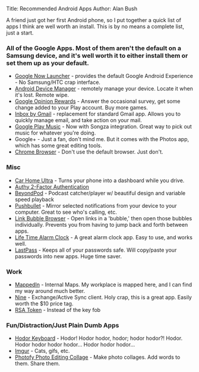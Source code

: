 Title: Recommended Android Apps
Author: Alan Bush

A friend just got her first Android phone, so I put together a quick list of apps I think are well worth an install. This is by no means a complete list, just a start. 

### All of the Google Apps. Most of them aren't the default on a Samsung device, and it's well worth it to either install them or set them up as your default. 

* [Google Now Launcher][1] - provides the default Google Android Experience - No Samsung/HTC crap interface.
* [Android Device Manager][2] - remotely manage your device. Locate it when it's lost. Remote wipe.
* [Google Opinion Rewards][3] - Answer the occasional survey, get some change added to your Play account. Buy more games.
* [Inbox by Gmail][4] - replacement for standard Gmail app. Allows you to quickly manage email, and take action on your mail.
* [Google Play Music][5] - Now with Songza integration. Great way to pick out music for whatever you're doing. 
* Google+ - Just a fan, don't mind me. But it comes with the Photos app, which has some great editing tools.
* [Chrome Browser][6] - Don't use the default browser. Just don't.

### Misc

* [Car Home Ultra][7] - Turns your phone into a dashboard while you drive.
* [Authy 2-Factor Authentication][8]
* [BeyondPod][9] - Podcast catcher/player w/ beautiful design and variable speed playback
* [Pushbullet][10] - Mirror selected notifications from your device to your computer. Great to see who's calling, etc.
* [Link Bubble Browser][11] - Open links in a 'bubble,' then open those bubbles individually. Prevents you from having to jump back and forth between apps.
* [Life Time Alarm Clock][12] - A great alarm clock app. Easy to use, and works well.
* [LastPass][13] - Keeps all of your passwords safe. Will copy/paste your passwords into new apps. Huge time saver.

### Work

* [MappedIn][14] - Internal Maps. My workplace is mapped here, and I can find my way around much better.
* [Nine][15] - Exchange/Active Sync client. Holy crap, this is a great app. Easily worth the $10 price tag. 
* [RSA Token][16] - Instead of the key fob

### Fun/Distraction/Just Plain Dumb Apps

* [Hodor Keyboard][17] - Hodor! Hodor hodor, hodor; hodor hodor?! Hodor. Hodor hodor hodor hodor... Hodor hodor hodor...
* [Imgur][18] - Cats, gifs, etc.
* [Photofy Photo Editing Collage][19] - Make photo collages. Add words to them. Share them.


[1]: https://play.google.com/store/apps/details?id=com.google.android.launcher
[2]: https://play.google.com/store/apps/details?id=com.google.android.apps.adm
[3]: https://play.google.com/store/apps/details?id=com.google.android.apps.paidtasks
[4]: https://play.google.com/store/apps/details?id=com.google.android.apps.inbox
[5]: https://play.google.com/store/apps/details?id=com.google.android.music
[6]: https://play.google.com/store/apps/details?id=com.android.chrome
[7]: https://play.google.com/store/apps/details?id=spinninghead.carhome
[8]: https://play.google.com/store/apps/details?id=com.authy.authy
[9]: https://play.google.com/store/apps/details?id=mobi.beyondpod
[10]: https://play.google.com/store/apps/details?id=com.pushbullet.android
[11]: https://play.google.com/store/apps/details?id=com.linkbubble.playstore
[12]: https://play.google.com/store/apps/details?id=com.mcc.alarmclocklifetime
[13]: https://play.google.com/store/apps/details?id=com.lastpass.lpandroid
[14]: https://play.google.com/store/apps/details?id=com.mappedin.shuriken
[15]: https://play.google.com/store/apps/details?id=com.ninefolders.hd3
[16]: https://play.google.com/store/apps/details?id=com.rsa.securidapp
[17]: https://play.google.com/store/apps/details?id=com.richapps.hodorkeyboard.app
[18]: https://play.google.com/store/apps/details?id=com.imgur.mobile
[19]: https://play.google.com/store/apps/details?id=com.photofy.android